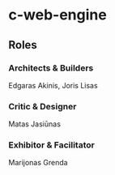 # c-web-engine

## Roles

### Architects & Builders
Edgaras Akinis, Joris Lisas

### Critic & Designer
Matas Jasiūnas

### Exhibitor & Facilitator
Marijonas Grenda